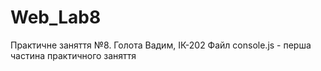# Web_Lab8
Практичне заняття №8. 
Голота Вадим, ІК-202
Файл console.js - перша частина практичного заняття
